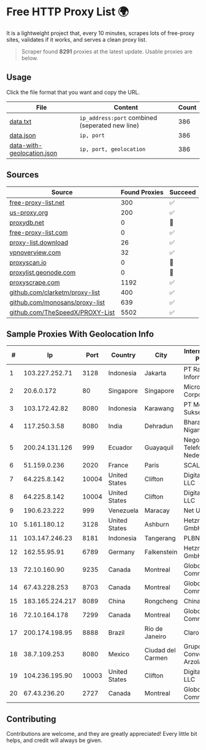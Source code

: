 
# Free HTTP Proxy List 🌍

It is a lightweight project that, every 10 minutes, scrapes lots of free-proxy sites, validates if it works, and serves a clean proxy list.


> Scraper found **8291** proxies at the latest update. Usable proxies are below.

## Usage

Click the file format that you want and copy the URL.


|File|Content|Count|
|----|-------|-----|
|[data.txt](https://raw.githubusercontent.com/themiralay/Proxy-List-World/master/data.txt)|`ip_address:port` combined (seperated new line)|386|
|[data.json](https://raw.githubusercontent.com/themiralay/Proxy-List-World/master/data.json)|`ip, port`|386|
|[data-with-geolocation.json](https://raw.githubusercontent.com/themiralay/Proxy-List-World/master/data-with-geolocation.json)|`ip, port, geolocation`|386|

## Sources

|Source|Found Proxies|Succeed|
|------|-------------|-------|
|[free-proxy-list.net](https://free-proxy-list.net)|300|✅|
|[us-proxy.org](https://www.us-proxy.org)|200|✅|
|[proxydb.net](http://proxydb.net)|0|🚫|
|[free-proxy-list.com](https://free-proxy-list.com/?page=&port=&type%5B%5D=http&type%5B%5D=https&up_time=0&search=Search)|0|✅|
|[proxy-list.download](https://www.proxy-list.download/HTTP)|26|✅|
|[vpnoverview.com](https://vpnoverview.com/privacy/anonymous-browsing/free-proxy-servers)|32|✅|
|[proxyscan.io](https://www.proxyscan.io)|0|🚫|
|[proxylist.geonode.com](https://proxylist.geonode.com/api/proxy-list?limit=300&page=1&sort_by=lastChecked&sort_type=desc&protocols=http,https)|0|🚫|
|[proxyscrape.com](https://api.proxyscrape.com/v2/?request=displayproxies&protocol=http&timeout=10000&country=all&ssl=all&anonymity=all)|1192|✅|
|[github.com/clarketm/proxy-list](https://raw.githubusercontent.com/clarketm/proxy-list/master/proxy-list-raw.txt)|400|✅|
|[github.com/monosans/proxy-list](https://raw.githubusercontent.com/monosans/proxy-list/main/proxies/http.txt)|639|✅|
|[github.com/TheSpeedX/PROXY-List](https://raw.githubusercontent.com/TheSpeedX/PROXY-List/master/http.txt)|5502|✅|


## Sample Proxies With Geolocation Info

|#|Ip|Port|Country|City|Internet Service Provider|
|-|--|----|-------|----|-------------------------|
|1|103.227.252.71|3128|Indonesia|Jakarta|PT Raja Mitra Informatika|
|2|20.6.0.172|80|Singapore|Singapore|Microsoft Corporation|
|3|103.172.42.82|8080|Indonesia|Karawang|PT Media Solusi Sukses|
|4|117.250.3.58|8080|India|Dehradun|Bharat Sanchar Nigam Ltd|
|5|200.24.131.126|999|Ecuador|Guayaquil|Negocios Y Telefonia Nedetel S.A|
|6|51.159.0.236|2020|France|Paris|SCALEWAY|
|7|64.225.8.142|10004|United States|Clifton|DigitalOcean, LLC|
|8|64.225.8.142|10004|United States|Clifton|DigitalOcean, LLC|
|9|190.6.23.222|999|Venezuela|Maracay|Net Uno|
|10|5.161.180.12|3128|United States|Ashburn|Hetzner Online GmbH|
|11|103.147.246.23|8181|Indonesia|Tangerang|PLBNET|
|12|162.55.95.91|6789|Germany|Falkenstein|Hetzner Online GmbH|
|13|72.10.160.90|9235|Canada|Montreal|GloboTech Communications|
|14|67.43.228.253|8703|Canada|Montreal|GloboTech Communications|
|15|183.165.224.217|8089|China|Rongcheng|Chinanet|
|16|72.10.164.178|7299|Canada|Montreal|GloboTech Communications|
|17|200.174.198.95|8888|Brazil|Rio de Janeiro|Claro S.A|
|18|38.7.109.253|8080|Mexico|Ciudad del Carmen|Grupo Convergente Arzola|
|19|104.236.195.90|10003|United States|Clifton|DigitalOcean, LLC|
|20|67.43.236.20|2727|Canada|Montreal|GloboTech Communications|



## Contributing

Contributions are welcome, and they are greatly appreciated! Every
little bit helps, and credit will always be given.

